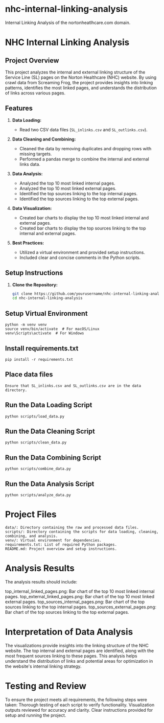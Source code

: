 # nhc-internal-linking-analysis
Internal Linking Analysis of the nortonheatlhcare.com domain.

# NHC Internal Linking Analysis

## Project Overview
This project analyzes the internal and external linking structure of the Service Line (SL) pages on the Norton Healthcare (NHC) website. By using crawl data from Screaming Frog, the project provides insights into linking patterns, identifies the most linked pages, and understands the distribution of links across various pages.

## Features
1. **Data Loading:**
   - Read two CSV data files (`SL_inlinks.csv` and `SL_outlinks.csv`).

2. **Data Cleaning and Combining:**
   - Cleaned the data by removing duplicates and dropping rows with missing targets.
   - Performed a pandas merge to combine the internal and external links data.

3. **Data Analysis:**
   - Analyzed the top 10 most linked internal pages.
   - Analyzed the top 10 most linked external pages.
   - Identified the top sources linking to the top internal pages.
   - Identified the top sources linking to the top external pages.

4. **Data Visualization:**
   - Created bar charts to display the top 10 most linked internal and external pages.
   - Created bar charts to display the top sources linking to the top internal and external pages.

5. **Best Practices:**
   - Utilized a virtual environment and provided setup instructions.
   - Included clear and concise comments in the Python scripts.

## Setup Instructions
1. **Clone the Repository:**
   ```bash
   git clone https://github.com/yourusername/nhc-internal-linking-analysis.git
   cd nhc-internal-linking-analysis

## Setup Virtual Environment
    python -m venv venv
    source venv/bin/activate  # For macOS/Linux
    venv\Scripts\activate  # For Windows

## Install requirements.txt
    pip install -r requirements.txt

## Place data files
    Ensure that SL_inlinks.csv and SL_outlinks.csv are in the data directory.

## Run the Data Loading Script
    python scripts/load_data.py

## Run the Data Cleaning Script
    python scripts/clean_data.py

## Run the Data Combining Script
    python scripts/combine_data.py

## Run the Data Analysis Script
    python scripts/analyze_data.py


# Project Files
    data/: Directory containing the raw and processed data files.
    scripts/: Directory containing the scripts for data loading, cleaning, combining, and analysis.
    venv/: Virtual environment for dependencies.
    requirements.txt: List of required Python packages.
    README.md: Project overview and setup instructions.

# Analysis Results
The analysis results should include:

top_internal_linked_pages.png: Bar chart of the top 10 most linked internal pages.
top_external_linked_pages.png: Bar chart of the top 10 most linked external pages.
top_sources_internal_pages.png: Bar chart of the top sources linking to the top internal pages.
top_sources_external_pages.png: Bar chart of the top sources linking to the top external pages.

# Interpretation of Data Analysis
The visualizations provide insights into the linking structure of the NHC website. The top internal and external pages are identified, along with the most frequent sources linking to these pages. This analysis helps understand the distribution of links and potential areas for optimization in the website's internal linking strategy.

# Testing and Review
To ensure the project meets all requirements, the following steps were taken:
    Thorough testing of each script to verify functionality.
    Visualization outputs reviewed for accuracy and clarity.
    Clear instructions provided for setup and running the project.